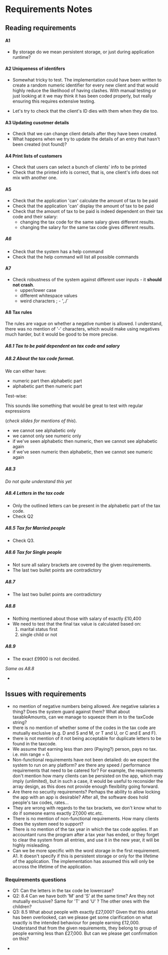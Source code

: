# Requirements Notes 

## Reading requirements

#### A1 

* By storage do we mean persistent storage, or just during application runtime? 


#### A2 Uniqueness of identifers

* Somewhat tricky to test. The implementation could have been written to create a random numeric identifier for every new client and that would highly reduce the likelihood of having clashes. With manual testing or just looking at it we may think it has been coded properly, but really ensuring this requires extensive testing. 

* Let's try to check that the client's ID dies with them when they die too. 

#### A3 Updating cusotmer details

* Check that we can change client details after they have been created. 
* What happens when we try to update the details of an entry that hasn't been created (not found)? 


#### A4 Print lists of customers

* Check that users can select a bunch of clients' info to be printed 
* Check that the printed info is correct, that is, one client's info does not mix with another one.

#### A5 

* Check that the application 'can' calculate the amount of tax to be paid
* Check that the application 'can' display the amount of tax to be paid 
* Check that the amount of tax to be paid is indeed dependent on their tax code and their salary: 
	* changing the tax code for the same salary gives different results. 
	* changing the salary for the same tax code gives different results.

##### A6

* Check that the system has a help command 
* Check that the help command will list all possible commands 

#### A7 

* Check robustness of the system against different user inputs - it **should not crash**.
	* upper/lower case
	* different whitespace values
	* weird characters ; - ',./`
	
#### A8 Tax rules

<!-- There's no option for someone who doesn't have children! ( I guess u don't use any of the letters for that.. ok I get it now).  --> 

The rules are vague on whether a negative number is allowed. I understand, there was no mention of '-' characters, which would make using negatives much harder, but it would be good to be more precise. 

##### A8.1 Tax to be paid dependent on tax code and salary

##### A8.2 _About the tax code format._

We can either have: 

* numeric part then alphabetic part 
* alphabetic part then numeric part

Test-wise: 

This sounds like something that would be great to test with regular expressions 

(_check slides for mentions of this_). 

* we cannot see alphabetic only 
* we cannot only see numeric only 
* if we've seen alphabetic then numeric, then we cannot see alphabetic again 
* if we've seen numeric then alphabetic, then we cannot see numeric again

##### A8.3

_Do not quite understand this yet_

##### A8.4 Letters in the tax code

* Only the outlined letters can be present in the alphabetic part of the tax code. 
* Check Q2


##### A8.5 Tax for Married people

* Check Q3. 

##### A8.6 Tax for Single people

* Not sure all salary brackets are covered by the given requirements. 
* The last two bullet points are contradictory

##### A8.7

* The last two bullet points are contradictory

##### A8.8 

* Nothing mentioned about those with salary of exactly £10,400
* We need to test that the final tax value is calculated based on:
	1. marital status first 
	2. single child or not

##### A8.9

* The exact £9900 is not decided. 

_Same as A8.8_
 

-

## Issues with requirements
* no mention of negative numbers being allowed. Are negative salaries a thing? Does the system guard against them? What about taxableAmounts, can we manage to squeeze them in to the taxCode string? 
* there is no mention of whether some of the codes in the tax code are mutually exclusive (e.g. D and S and M, or T and U, or C and E and F). 
* there is not mention of it not being acceptable for duplicate letters to be found in the taxcode. 
* We assume that earning less than zero (Paying?) person, pays no tax. i.e. min range = 0. 
* Non-functional requirements have not been detailed: do we expect the system to run on any platform? are there any speed / performance requirements that need to be catered for? For example, the requirements don't mention how many clients can be persisted on the app, which may imply (unlimited), but in such a case, it would be useful to reconsider the array design, as this does not provide enough flexibility going forward. 
* Are there no security requirements? Perhaps the ability to allow locking the app with an app is desirable? After all, the software does hold people's tax codes, rates... 
* They are wrong with regards to the tax brackets, we don't know what to do if someone earns exactly 27,000 etc.etc.
* There is no mention of non-functional requirements. How many clients does the system need to support? 
* There is no mention of the tax year in which the tax code applies. If an accountant runs the program after a tax year has ended, or they forget to clear the system from all entries, and use it in the new year, it will be highly misleading. 
* Can we be more specific with the word storage in the first requirement. A1. It doesn't specify if this is persistent storage or only for the lifetime of the application. The implementation has assumed this will only be accross the lifetime of the application. 

### Requirements questions

* Q1: Can the letters in the tax code be lowercase? 
* Q2: 8.4 Can we have both 'M' and 'S' at the same time? Are they not mutually exclusive? Same for 'T' and 'U' ? The other ones with the children?
* Q3: 8.5 What about people with exactly £27,000? Given that this detail has been overlooked, can we please get some clarification on what exactly is the intended behaviour for people earning £12,000. Understand that from the given requirements, they belong to group of people earning less than £27,000. But can we please get confirmation on this? 

-